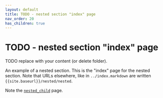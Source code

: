 ```yaml
---
layout: default
title: TODO - nested section "index" page
nav_order: 20
has_children: true
---
```


# TODO - nested section "index" page

TODO replace with your content (or delete folder).

An example of a nested section. This is the "index" page for the nested section. Note that URLs elsewhere, like in `../index.markdown` are written `{{site.baseurl}}/nested/nested`.

Note the [`nested_child`]({{site.baseurl}}/nested/nested_child/) page.

